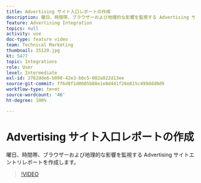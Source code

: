 ```yaml
---
title: Advertising サイト入口レポートの作成
description: 曜日、時間帯、ブラウザーおよび地理的な影響を監視する Advertising サイトエントリレポートを作成します。
feature: Advertising Integration
topics: null
activity: use
doc-type: feature video
team: Technical Marketing
thumbnail: 35120.jpg
kt: 5477
topic: Integrations
role: User
level: Intermediate
exl-id: 3762dde6-b090-42e3-b6c5-002a022d13ee
source-git-commit: ff6d8f1d0605b88e1e8d441f28e815c499ddd0d9
workflow-type: tm+mt
source-wordcount: '46'
ht-degree: 100%

---
```


# Advertising サイト入口レポートの作成

曜日、時間帯、ブラウザーおよび地理的な影響を監視する Advertising サイトエントリレポートを作成します。

>[!VIDEO](https://video.tv.adobe.com/v/35120/?quality=12&learn=on)
